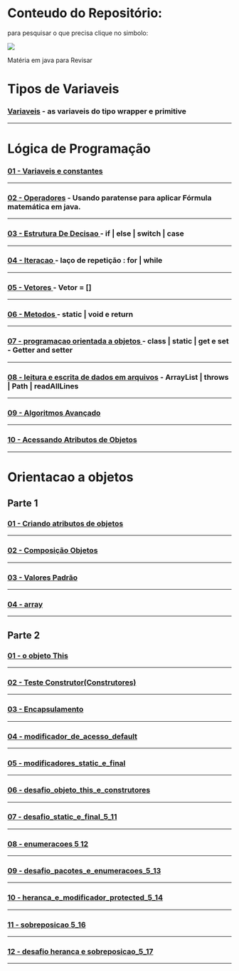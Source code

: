 # Conteudo do Repositório:

para pesquisar o que precisa clique no simbolo:  

<img src="https://github.com/gladsonsimoes/gladsonsimoes/blob/main/pesquisagithub.png"/>

Matéria em java para Revisar

# Tipos de Variaveis

### [Variaveis](https://github.com/gladsonsimoes/ExerciciosDeExemplo_Java/tree/main/logica_de_programacao/variaveis//) - as variaveis do tipo wrapper e primitive
----

# Lógica de Programação 

### [01 - Variaveis e constantes ](https://github.com/gladsonsimoes/ExerciciosDeExemplo_Java/tree/main/logica_de_programacao/variaveis_e_constantes/)
----
### [02 - Operadores](https://github.com/gladsonsimoes/ExerciciosDeExemplo_Java/tree/main/logica_de_programacao/operadores/) - Usando paratense para aplicar Fórmula matemática em java.
----
### [03 - Estrutura De Decisao ](https://github.com/gladsonsimoes/ExerciciosDeExemplo_Java/tree/main/logica_de_programacao/estrutura_de_decisao/) - if | else | switch | case 
----
### [04 - Iteracao ](https://github.com/gladsonsimoes/ExerciciosDeExemplo_Java/tree/main/logica_de_programacao/Iteracao/) - laço de repetição : for | while
----
### [05 - Vetores ](https://github.com/gladsonsimoes/ExerciciosDeExemplo_Java/tree/main/logica_de_programacao/vetores/)  - Vetor = []
----
### [06 - Metodos ](https://github.com/gladsonsimoes/ExerciciosDeExemplo_Java/tree/main/logica_de_programacao/metodos/) - static | void e return
----
### [07 - programacao orientada a objetos ](https://github.com/gladsonsimoes/ExerciciosDeExemplo_Java/tree/main/logica_de_programacao/programacao_orientada_a_objetos/) - class | static | get e set - Getter and setter
----
### [08 - leitura e escrita de dados em arquivos](https://github.com/gladsonsimoes/ExerciciosDeExemplo_Java/tree/main/logica_de_programacao/leitura_e_escrita_de_dados_em_arquivos/) - ArrayList | throws | Path | readAllLines
----
### [09 - Algoritmos Avançado ](https://github.com/gladsonsimoes/ExerciciosDeExemplo_Java/tree/main/logica_de_programacao/algoritmos_avancado/)
----
### [10 - Acessando Atributos de Objetos ](https://github.com/gladsonsimoes/ExerciciosDeExemplo_Java/tree/main/logica_de_programacao/acessando_atributos_de_objetos/)
----
# Orientacao a objetos

## Parte 1

### [01 - Criando atributos de objetos](https://github.com/gladsonsimoes/ExerciciosDeExemplo_Java/tree/main/orientacao_a_objetos/orientacao_a_objetos_parte1/acessando_atributos_de_objetos/)
----
### [02 - Composição Objetos ](https://github.com/gladsonsimoes/ExerciciosDeExemplo_Java/tree/main/orientacao_a_objetos/orientacao_a_objetos_parte1/composicao_objetos/)
----
### [03 - Valores Padrão ](https://github.com/gladsonsimoes/ExerciciosDeExemplo_Java/tree/main/orientacao_a_objetos/orientacao_a_objetos_parte1/valores_padrao/)
----
### [04 - array](https://github.com/gladsonsimoes/ExerciciosDeExemplo_Java/tree/main/orientacao_a_objetos/orientacao_a_objetos_parte1/array/exercicio/)
----

## Parte 2


### [01 - o objeto This](https://github.com/gladsonsimoes/ExerciciosDeExemplo_Java/tree/main/orientacao_a_objetos/orientacao_a_objetos_parte2/o_objeto_this/)
----
### [02 - Teste Construtor(Construtores)](https://github.com/gladsonsimoes/ExerciciosDeExemplo_Java/tree/main/orientacao_a_objetos/orientacao_a_objetos_parte2/construtores/)
----
### [03 - Encapsulamento](https://github.com/gladsonsimoes/ExerciciosDeExemplo_Java/tree/main/orientacao_a_objetos/orientacao_a_objetos_parte2/encapsulamento_e_modificadores_de_acesso_public_e_private/)
----
### [04 - modificador_de_acesso_default](https://github.com/gladsonsimoes/ExerciciosDeExemplo_Java/tree/main/orientacao_a_objetos/orientacao_a_objetos_parte2/modificador_de_acesso_default/)
----
### [05 - modificadores_static_e_final](https://github.com/gladsonsimoes/ExerciciosDeExemplo_Java/tree/main/orientacao_a_objetos/orientacao_a_objetos_parte2/modificadores_static_e_final/)
----
### [06 - desafio_objeto_this_e_construtores](https://github.com/gladsonsimoes/ExerciciosDeExemplo_Java/tree/main/orientacao_a_objetos/orientacao_a_objetos_parte2/desafio_objeto_this_e_construtores/)
----
### [07 - desafio_static_e_final_5_11](https://github.com/gladsonsimoes/ExerciciosDeExemplo_Java/tree/main/orientacao_a_objetos/orientacao_a_objetos_parte2/desafio_static_e_final_5_11/)
----
### [08 - enumeracoes 5 12](https://github.com/gladsonsimoes/ExerciciosDeExemplo_Java/tree/main/orientacao_a_objetos/orientacao_a_objetos_parte2/enumeracoes_5_12/)
----
### [09 - desafio_pacotes_e_enumeracoes_5_13](https://github.com/gladsonsimoes/ExerciciosDeExemplo_Java/tree/main/orientacao_a_objetos/orientacao_a_objetos_parte2/desafio_pacotes_e_enumeracoes_5_13/)
----
### [10 - heranca_e_modificador_protected_5_14](https://github.com/gladsonsimoes/ExerciciosDeExemplo_Java/tree/main/orientacao_a_objetos/orientacao_a_objetos_parte2/heranca_e_modificador_protected_5_14/)
----
### [11 - sobreposicao 5_16](https://github.com/gladsonsimoes/ExerciciosDeExemplo_Java/tree/main/orientacao_a_objetos/orientacao_a_objetos_parte2/sobreposicao_5_16/)
----
### [ 12 - desafio heranca e sobreposicao_5_17 ](https://github.com/gladsonsimoes/ExerciciosDeExemplo_Java/tree/main/orientacao_a_objetos/orientacao_a_objetos_parte2/desafio_heranca_e_sobreposicao_5_17/)
----
